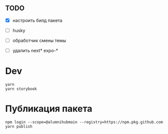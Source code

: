 TODO
----
- [x] настроить билд пакета
- [ ] husky
- [ ] обработчик смены темы
- [ ] удалить next* expo-*


Dev
===
```
yarn
yarn storybook
```


Публикация пакета
=================
```
npm login --scope=@alumnihubmain --registry=https://npm.pkg.github.com
yarn publish
```
